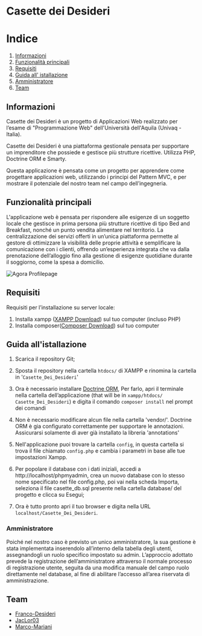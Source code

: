 # Casette dei Desideri 

# Indice

1. [Informazioni](#informazioni)
1. [Funzionalità principali](#funzionalita-principali)
1. [Requisiti](#requisiti)
1. [Guida all' istallazione](#guida-all'istallazione)
1. [Amministratore](#amministratore)
1. [Team](#team)

## Informazioni

Casette dei Desideri è un progetto di Applicazioni Web realizzato per l’esame di "Programmazione Web" dell'Università dell'Aquila (Univaq - Italia).

Casette dei Desideri è una piattaforma gestionale pensata per supportare un imprenditore che possiede e gestisce più strutture ricettive. Utilizza PHP, Doctrine ORM e Smarty.

Questa applicazione è pensata come un progetto per apprendere come progettare applicazioni web, utilizzando i principi del Pattern MVC, e per mostrare il potenziale del nostro team nel campo dell’ingegneria.

## Funzionalità principali

L'applicazione web è pensata per rispondere alle esigenze di un soggetto locale che gestisce in prima persona più strutture ricettive di tipo Bed and Breakfast, nonché un punto vendita alimentare nel territorio. La centralizzazione dei servizi offerti in un’unica piattaforma permette al gestore di ottimizzare la visibilità delle proprie attività e semplificare la comunicazione con i clienti, offrendo un’esperienza integrata che va dalla prenotazione dell’alloggio fino alla gestione di esigenze quotidiane durante il soggiorno, come la spesa a domicilio.

![Agora Profilepage](libs/Smarty/immagini/AgoraProfile.png)

## Requisiti

Requisiti per l’installazione su server locale:

1. Installa xampp ([XAMPP Download](https://www.apachefriends.org/it/download.html)) sul tuo computer (incluso PHP)
1. Installa composer([Composer Download](https://getcomposer.org/download/)) sul tuo computer 

## Guida all'istallazione

1. Scarica il repository Git;
2. Sposta il repository nella cartella `htdocs/` di XAMPP e rinomina la cartella in '`Casette_Dei_Desideri`'

3. Ora è necessario installare [Doctrine ORM](https://www.doctrine-project.org/), Per farlo, apri il terminale nella cartella dell’applicazione (that will be in `xampp/htdocs/    Casette_Dei_Desideri`) e digita il comando `composer install` nel prompt dei comandi

4. Non è necessario modificare alcun file nella cartella 'vendor/'. Doctrine ORM è gia configurato correttamente per supportare le annotazioni. Assicurarsi solamente di aver già installato la libreria 'annotations'

5. Nell'applicazione puoi trovare la cartella `config`, in questa cartella si trova il file chiamato `config.php` e cambia i parametri in base alle tue impostazioni Xampp.

6. Per popolare il database con i dati iniziali, accedi a http://localhost/phpmyadmin, crea un nuovo database con lo stesso nome specificato nel file config.php, poi vai nella scheda Importa, seleziona il file casette_db.sql presente nella cartella database/ del progetto e clicca su Esegui;

7. Ora è tutto pronto apri il tuo browser e digita nella URL `localhost/Casette_Dei_Desideri`.

### Amministratore

Poiché nel nostro caso è previsto un unico amministratore, la sua gestione è stata implementata inserendolo all’interno della tabella degli utenti, assegnandogli un ruolo specifico impostato su admin.
L’approccio adottato prevede la registrazione dell’amministratore attraverso il normale processo di registrazione utente, seguita da una modifica manuale del campo ruolo direttamente nel database, al fine di abilitare l’accesso all’area riservata di amministrazione.

## Team

- [Franco-Desideri](https://github.com/Franco-Desideri)
- [JacLor03](https://github.com/JacLor03)
- [Marco-Mariani](https://github.com/Marco-Mariani)

